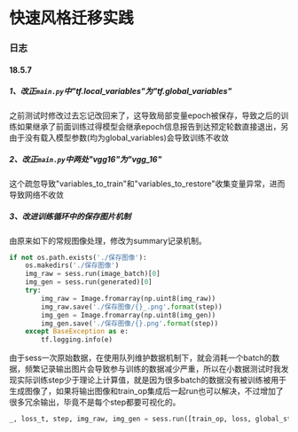 快速风格迁移实践
=============
### 日志
#### 18.5.7
##### 1、改正`main.py`中"tf.local_variables"为"tf.global_variables"
之前测试时修改过去忘记改回来了，这导致局部变量epoch被保存，导致之后的训练如果继承了前面训练过得模型会继承epoch信息报告到达预定轮数直接退出，另由于没有载入模型参数(均为global_variables)会导致训练不收敛<br>
##### 2、改正`main.py`中两处"vgg16"为"vgg_16"
这个疏忽导致"variables_to_train"和"variables_to_restore"收集变量异常，进而导致网络不收敛<br>
##### 3、改进训练循环中的保存图片机制
由原来如下的常规图像处理，修改为summary记录机制。
```Python
if not os.path.exists('./保存图像'):
    os.makedirs('./保存图像')
    img_raw = sess.run(image_batch)[0]
    img_gen = sess.run(generated)[0]
    try:
        img_raw = Image.fromarray(np.uint8(img_raw))
        img_raw.save('./保存图像/{}_.png'.format(step))
        img_gen = Image.fromarray(np.uint8(img_gen))
        img_gen.save('./保存图像/{}.png'.format(step))
    except BaseException as e:
        tf.logging.info(e)
```
由于sess一次原始数据，在使用队列维护数据机制下，就会消耗一个batch的数据，频繁记录输出图片会导致参与训练的数据减少严重，所以在小数据测试时我发现实际训练step少于理论上计算值，就是因为很多batch的数据没有被训练被用于生成图像了，如果将输出图像和train_op集成后一起run也可以解决，不过增加了很多冗余输出，毕竟不是每个step都要可视化的。
```Python
_, loss_t, step, img_raw, img_gen = sess.run([train_op, loss, global_step, image_batch, generated])
```
